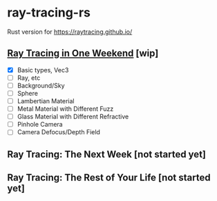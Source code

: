 # ray-tracing-rs
Rust version for https://raytracing.github.io/

 ## [Ray Tracing in One Weekend](https://raytracing.github.io/books/RayTracingInOneWeekend.html) [wip]

- [x] Basic types, Vec3
- [ ] Ray, etc
- [ ] Background/Sky
- [ ] Sphere
- [ ] Lambertian Material
- [ ] Metal Material with Different Fuzz
- [ ] Glass Material with Different Refractive
- [ ] Pinhole Camera
- [ ] Camera Defocus/Depth Field

 ## Ray Tracing: The Next Week [not started yet]

 ## Ray Tracing: The Rest of Your Life  [not started yet]

